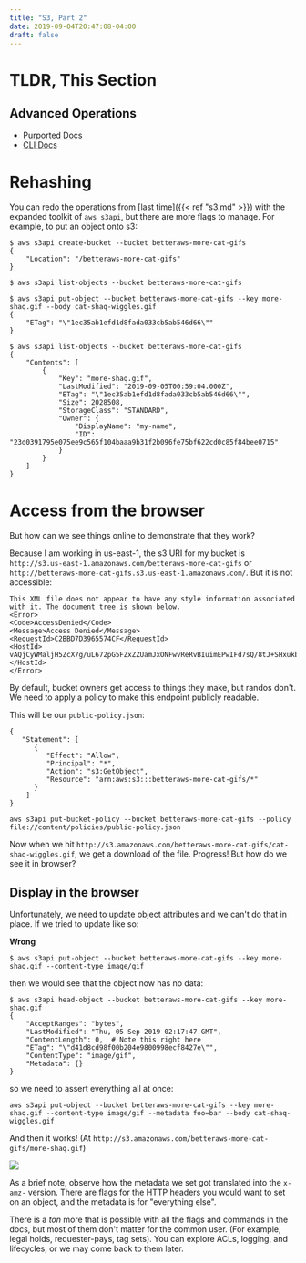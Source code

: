```yaml
---
title: "S3, Part 2"
date: 2019-09-04T20:47:08-04:00
draft: false
---
```


# TLDR, This Section

## Advanced Operations

* [Purported Docs](https://docs.aws.amazon.com/s3/)
* [CLI Docs](https://docs.aws.amazon.com/cli/latest/reference/s3api/)

# Rehashing

You can redo the operations from [last time]({{< ref "s3.md" >}}) with the expanded toolkit of `aws s3api`, but there are more flags to manage.  For example, to put an object onto s3:

```
$ aws s3api create-bucket --bucket betteraws-more-cat-gifs
{
    "Location": "/betteraws-more-cat-gifs"
}

$ aws s3api list-objects --bucket betteraws-more-cat-gifs

$ aws s3api put-object --bucket betteraws-more-cat-gifs --key more-shaq.gif --body cat-shaq-wiggles.gif
{
    "ETag": "\"1ec35ab1efd1d8fada033cb5ab546d66\""
}

$ aws s3api list-objects --bucket betteraws-more-cat-gifs
{
    "Contents": [
        {
            "Key": "more-shaq.gif",
            "LastModified": "2019-09-05T00:59:04.000Z",
            "ETag": "\"1ec35ab1efd1d8fada033cb5ab546d66\"",
            "Size": 2028508,
            "StorageClass": "STANDARD",
            "Owner": {
                "DisplayName": "my-name",
                "ID": "23d0391795e075ee9c565f104baaa9b31f2b096fe75bf622cd0c85f84bee0715"
            }
        }
    ]
}
```

# Access from the browser

But how can we see things online to demonstrate that they work?

Because I am working in us-east-1, the s3 URI for my bucket is `http://s3.us-east-1.amazonaws.com/betteraws-more-cat-gifs` or `http://betteraws-more-cat-gifs.s3.us-east-1.amazonaws.com/`.  But it is not accessible:

```
This XML file does not appear to have any style information associated with it. The document tree is shown below.
<Error>
<Code>AccessDenied</Code>
<Message>Access Denied</Message>
<RequestId>C2BBD7D3965574CF</RequestId>
<HostId>
vAQjCyWMaljH5ZcX7g/uL672pG5FZxZZUamJxONFwvReRvBIuimEPwIFd7sQ/8tJ+SHxukbpy5Q=
</HostId>
</Error>
```

By default, bucket owners get access to things they make, but randos don't.  We need to apply a policy to make this endpoint publicly readable.

This will be our `public-policy.json`:

```
{
   "Statement": [
      {
         "Effect": "Allow",
         "Principal": "*",
         "Action": "s3:GetObject",
         "Resource": "arn:aws:s3:::betteraws-more-cat-gifs/*"
      }
    ]
}
```

```
aws s3api put-bucket-policy --bucket betteraws-more-cat-gifs --policy file://content/policies/public-policy.json
```

Now when we hit `http://s3.amazonaws.com/betteraws-more-cat-gifs/cat-shaq-wiggles.gif`, we get a download of the file.  Progress!  But how do we see it in browser?

## Display in the browser

Unfortunately, we need to update object attributes and we can't do that in place.  If we tried to update like so:

**Wrong**
```
$ aws s3api put-object --bucket betteraws-more-cat-gifs --key more-shaq.gif --content-type image/gif
```

then we would see that the object now has no data:

```
$ aws s3api head-object --bucket betteraws-more-cat-gifs --key more-shaq.gif
{
    "AcceptRanges": "bytes",
    "LastModified": "Thu, 05 Sep 2019 02:17:47 GMT",
    "ContentLength": 0,  # Note this right here
    "ETag": "\"d41d8cd98f00b204e9800998ecf8427e\"",
    "ContentType": "image/gif",
    "Metadata": {}
}
```

so we need to assert everything all at once:

```
aws s3api put-object --bucket betteraws-more-cat-gifs --key more-shaq.gif --content-type image/gif --metadata foo=bar --body cat-shaq-wiggles.gif
```

And then it works!  (At `http://s3.amazonaws.com/betteraws-more-cat-gifs/more-shaq.gif`)

<img src="/s3/working-s3-hosting.png" />

As a brief note, observe how the metadata we set got translated into the `x-amz-` version.  There are flags for the HTTP headers you would want to set on an object, and the metadata is for "everything else".

There is a _ton_ more that is possible with all the flags and commands in the docs, but most of them don't matter for the common user.  (For example, legal holds, requester-pays, tag sets).  You can explore ACLs, logging, and lifecycles, or we may come back to them later.
